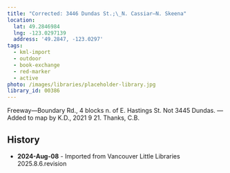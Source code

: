 ```yaml
---
title: "Corrected: 3446 Dundas St.;\_N. Cassiar—N. Skeena"
location:
  lat: 49.2846984
  lng: -123.0297139
  address: '49.2847, -123.0297'
tags:
  - kml-import
  - outdoor
  - book-exchange
  - red-marker
  - active
photo: /images/libraries/placeholder-library.jpg
library_id: 00386
---
```

Freeway—Boundary Rd., 
4 blocks n. of E. Hastings St.
	Not 3445 Dundas.
—Added to map by K.D., 2021 9 21. Thanks, C.B.

## History
- **2024-Aug-08** - Imported from Vancouver Little Libraries 2025.8.6.revision
